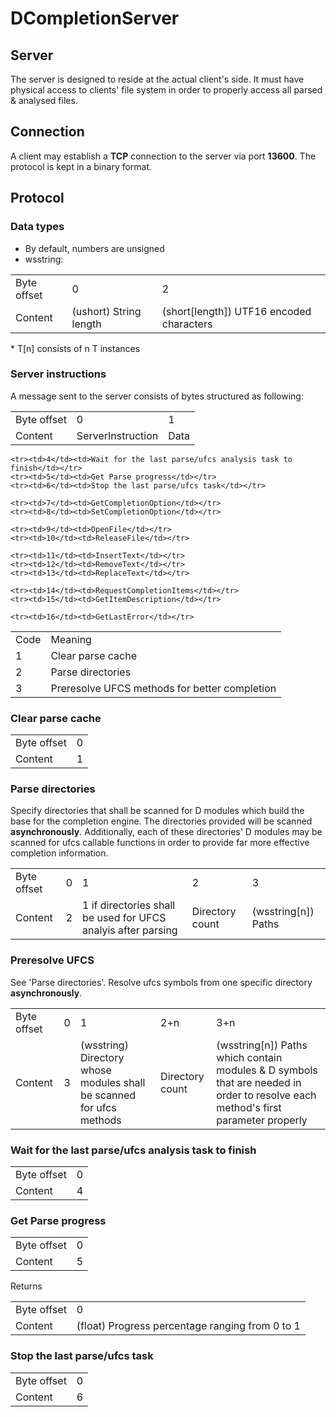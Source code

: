 
# DCompletionServer

## Server

The server is designed to reside at the actual client's side.
It must have physical access to clients' file system in order to properly access all parsed & analysed files.

## Connection

A client may establish a **TCP** connection to the server via port **13600**.
The protocol is kept in a binary format.

## Protocol

### Data types
* By default, numbers are unsigned
* wsstring:
<table>
    <tr>
        <td>Byte offset</td>
        <td>0</td>
        <td>2</td>
    </tr>
    <tr>
    	<td>Content</td>
    	<td>(ushort) String length</td>
    	<td>(short[length]) UTF16 encoded characters</td>
    </tr>
</table>
* T[n] consists of n T instances

### Server instructions
A message sent to the server consists of bytes structured as following:
<table>
    <tr>
        <td>Byte offset</td>
        <td>0</td>
        <td>1</td>
    </tr>
    <tr>
    	<td>Content</td>
    	<td>ServerInstruction</td>
    	<td>Data</td>
    </tr>
</table>

<table>
    <tr><td>Code</td><td>Meaning</td></tr>
    <tr><td>1</td><td>Clear parse cache</td></tr>
    <tr><td>2</td><td>Parse directories</td></tr>
    <tr><td>3</td><td>Preresolve UFCS methods for better completion</td></tr>
	
    <tr><td>4</td><td>Wait for the last parse/ufcs analysis task to finish</td></tr>
	<tr><td>5</td><td>Get Parse progress</td></tr>
    <tr><td>6</td><td>Stop the last parse/ufcs task</td></tr>
	
	<tr><td>7</td><td>GetCompletionOption</td></tr>
	<tr><td>8</td><td>SetCompletionOption</td></tr>
	
	<tr><td>9</td><td>OpenFile</td></tr>
	<tr><td>10</td><td>ReleaseFile</td></tr>
	
	<tr><td>11</td><td>InsertText</td></tr>
	<tr><td>12</td><td>RemoveText</td></tr>
	<tr><td>13</td><td>ReplaceText</td></tr>
	
	<tr><td>14</td><td>RequestCompletionItems</td></tr>
	<tr><td>15</td><td>GetItemDescription</td></tr>
	
	<tr><td>16</td><td>GetLastError</td></tr>
</table>

### Clear parse cache
<table>
    <tr>
        <td>Byte offset</td>
        <td>0</td>
    </tr>
    <tr>
    	<td>Content</td>
    	<td>1</td>
    </tr>
</table>

### Parse directories
Specify directories that shall be scanned for D modules which build the base for the completion engine.
The directories provided will be scanned **asynchronously**.
Additionally,  each of these directories' D modules may be scanned for ufcs callable functions in order to provide far more effective completion information.
<table>
    <tr>
        <td>Byte offset</td>
        <td>0</td>
        <td>1</td>
        <td>2</td>
        <td>3</td>
    </tr>
    <tr>
    	<td>Content</td>
    	<td>2</td>
    	<td>1 if directories shall be used for UFCS analyis after parsing</td>
    	<td>Directory count</td>
    	<td>(wsstring[n]) Paths</td>
    </tr>
</table>

### Preresolve UFCS
See 'Parse directories'. Resolve ufcs symbols from one specific directory **asynchronously**.
<table>
    <tr>
        <td>Byte offset</td>
        <td>0</td>
        <td>1</td>
        <td>2+n</td>
        <td>3+n</td>
    </tr>
    <tr>
    	<td>Content</td>
    	<td>3</td>
    	<td>(wsstring) Directory whose modules shall be scanned for ufcs methods</td>
    	<td>Directory count</td>
    	<td>(wsstring[n]) Paths which contain modules & D symbols that are needed in order to resolve each method's first parameter properly</td>
    </tr>
</table>

### Wait for the last parse/ufcs analysis task to finish
<table>
    <tr>
        <td>Byte offset</td>
        <td>0</td>
    </tr>
    <tr>
    	<td>Content</td>
    	<td>4</td>
    </tr>
</table>

### Get Parse progress
<table>
    <tr>
        <td>Byte offset</td>
        <td>0</td>
    </tr>
    <tr>
    	<td>Content</td>
    	<td>5</td>
    </tr>
</table>
Returns
<table>
    <tr>
        <td>Byte offset</td>
        <td>0</td>
    </tr>
    <tr>
    	<td>Content</td>
    	<td>(float) Progress percentage ranging from 0 to 1</td>
    </tr>
</table>

### Stop the last parse/ufcs task
<table>
    <tr>
        <td>Byte offset</td>
        <td>0</td>
    </tr>
    <tr>
    	<td>Content</td>
    	<td>6</td>
    </tr>
</table>